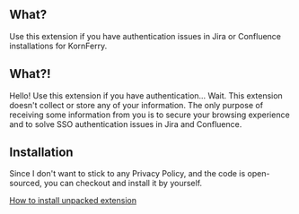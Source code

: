 ## What?
Use this extension if you have authentication issues in Jira or Confluence installations for KornFerry.

## What?!
Hello! Use this extension if you have authentication… Wait. This extension doesn't collect or store any of your information.
The only purpose of receiving some information from you is to secure your browsing experience and to solve SSO authentication issues in Jira and Confluence.

## Installation
Since I don't want to stick to any Privacy Policy, and the code is open-sourced, you can checkout and install it by yourself.

[How to install unpacked extension](https://webkul.com/blog/how-to-install-the-unpacked-extension-in-chrome/)
